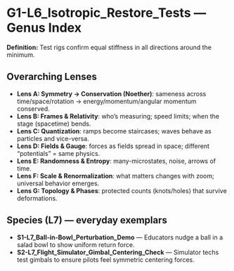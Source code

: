 # G1-L6_Isotropic_Restore_Tests — Genus Index
**Definition:** Test rigs confirm equal stiffness in all directions around the minimum.

## Overarching Lenses

- **Lens A: Symmetry -> Conservation (Noether)**: sameness across time/space/rotation → energy/momentum/angular momentum conserved.
- **Lens B: Frames & Relativity**: who’s measuring; speed limits; when the stage (spacetime) bends.
- **Lens C: Quantization**: ramps become staircases; waves behave as particles and vice-versa.
- **Lens D: Fields & Gauge**: forces as fields spread in space; different “potentials” = same physics.
- **Lens E: Randomness & Entropy**: many-microstates, noise, arrows of time.
- **Lens F: Scale & Renormalization**: what matters changes with zoom; universal behavior emerges.
- **Lens G: Topology & Phases**: protected counts (knots/holes) that survive deformations.

## Species (L7) — everyday exemplars
- **S1-L7_Ball-in-Bowl_Perturbation_Demo** — Educators nudge a ball in a salad bowl to show uniform return force.
- **S2-L7_Flight_Simulator_Gimbal_Centering_Check** — Simulator techs test gimbals to ensure pilots feel symmetric centering forces.
